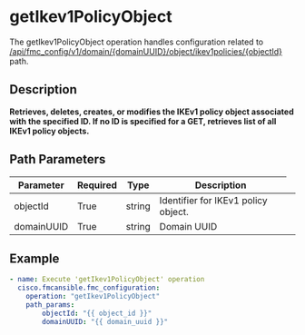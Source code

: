 # getIkev1PolicyObject

The getIkev1PolicyObject operation handles configuration related to [/api/fmc_config/v1/domain/{domainUUID}/object/ikev1policies/{objectId}](/paths//api/fmc_config/v1/domain/{domain_uuid}/object/ikev1policies/{object_id}.md) path.&nbsp;
## Description
**Retrieves, deletes, creates, or modifies the IKEv1 policy object associated with the specified ID. If no ID is specified for a GET, retrieves list of all IKEv1 policy objects.**

## Path Parameters
| Parameter | Required | Type | Description |
| --------- | -------- | ---- | ----------- |
| objectId | True | string <td colspan=3> Identifier for IKEv1 policy object. |
| domainUUID | True | string <td colspan=3> Domain UUID |

## Example
```yaml
- name: Execute 'getIkev1PolicyObject' operation
  cisco.fmcansible.fmc_configuration:
    operation: "getIkev1PolicyObject"
    path_params:
        objectId: "{{ object_id }}"
        domainUUID: "{{ domain_uuid }}"

```